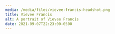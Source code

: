 ```yaml
---
media: /media/files/vievee-francis-headshot.png
title: Vievee Francis
alt: A portrait of Vievee Francis
date: 2021-09-07T22:23:00-0500
---
```

